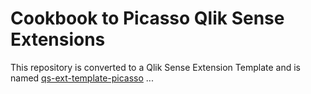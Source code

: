 # Cookbook to Picasso Qlik Sense Extensions

This repository is converted to a Qlik Sense Extension Template and is named <a href="https://github.com/ChristofSchwarz/qs-ext-template-picasso">qs-ext-template-picasso</a> ...

